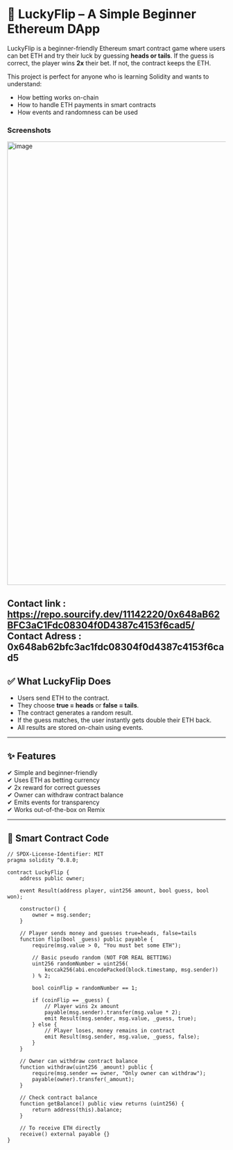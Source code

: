 # 🎲 LuckyFlip – A Simple Beginner Ethereum DApp

LuckyFlip is a beginner-friendly Ethereum smart contract game where users can bet ETH and try their luck by guessing **heads or tails**. If the guess is correct, the player wins **2x** their bet. If not, the contract keeps the ETH.

This project is perfect for anyone who is learning Solidity and wants to understand:
- How betting works on-chain
- How to handle ETH payments in smart contracts
- How events and randomness can be used
### Screenshots
<img width="1920" height="1020" alt="image" src="https://github.com/user-attachments/assets/9719784b-26bc-4953-b780-dcab1cadb4a6" />

Contact link : https://repo.sourcify.dev/11142220/0x648aB62BFC3aC1Fdc08304f0D4387c4153f6cad5/
Contact Adress : 0x648ab62bfc3ac1fdc08304f0d4387c4153f6cad5
---

## ✅ What LuckyFlip Does
- Users send ETH to the contract.
- They choose **true = heads** or **false = tails**.
- The contract generates a random result.
- If the guess matches, the user instantly gets double their ETH back.
- All results are stored on-chain using events.

---

## ✨ Features
✔ Simple and beginner-friendly  
✔ Uses ETH as betting currency  
✔ 2x reward for correct guesses  
✔ Owner can withdraw contract balance  
✔ Emits events for transparency  
✔ Works out-of-the-box on Remix

---


## 📜 Smart Contract Code
```solidity
// SPDX-License-Identifier: MIT
pragma solidity ^0.8.0;

contract LuckyFlip {
    address public owner;

    event Result(address player, uint256 amount, bool guess, bool won);

    constructor() {
        owner = msg.sender;
    }

    // Player sends money and guesses true=heads, false=tails
    function flip(bool _guess) public payable {
        require(msg.value > 0, "You must bet some ETH");

        // Basic pseudo random (NOT FOR REAL BETTING)
        uint256 randomNumber = uint256(
            keccak256(abi.encodePacked(block.timestamp, msg.sender))
        ) % 2;

        bool coinFlip = randomNumber == 1;

        if (coinFlip == _guess) {
            // Player wins 2x amount
            payable(msg.sender).transfer(msg.value * 2);
            emit Result(msg.sender, msg.value, _guess, true);
        } else {
            // Player loses, money remains in contract
            emit Result(msg.sender, msg.value, _guess, false);
        }
    }

    // Owner can withdraw contract balance
    function withdraw(uint256 _amount) public {
        require(msg.sender == owner, "Only owner can withdraw");
        payable(owner).transfer(_amount);
    }

    // Check contract balance
    function getBalance() public view returns (uint256) {
        return address(this).balance;
    }

    // To receive ETH directly
    receive() external payable {}
}

